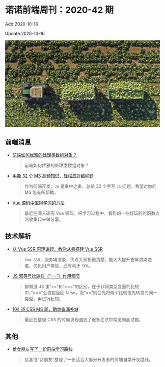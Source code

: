 <!--
 * @Description: 2020-42
 * @Author: zoeblow
 * @Email: wangfuyuan@nnuo.com
 * @Date: 2020-07-17 19:10:42
 * @LastEditors: zoeblow
 * @LastEditTime: 2020-10-16 16:37:19
 * @FilePath: /nuofe-weekly/2020/weekly-42.md
 -->

# 诺诺前端周刊：2020-42 期

Add:2020-10-16

Update:2020-10-16

![202042](../images/2020/202042.jpg)

## 前端消息

- [前端如何优雅的处理类数组对象？](https://mp.weixin.qq.com/s/PhNMSlF33tiMIFYceveDbA)

  > 前端如何优雅的处理类数组对象？

- [手撕 32 个 MS 高频知识，轻松应对编程题](https://juejin.im/post/6875152247714480136)

  > 作为前端开发，`JS` 是重中之重，总结 32 个手写 `JS` 问题，希望对你的 MS 能有所帮助。

- [Vue 源码中值得学习的方法](https://segmentfault.com/a/1190000025157159)

  > 最近在深入研究 Vue 源码，把学习过程中，看到的一些好玩的的函数方法收集起来做分享。

## 技术解析

- [从 Vue SSR 原理讲起，教你从零搭建 Vue SSR](https://mp.weixin.qq.com/s/bBtE3xFxKBn1sgUvwYPu0A)

  > `Vue SSR`，服务端渲染，优点大家都很清楚，能大大提升首屏渲染速度，优化用户体验，还有利于 `SEO`。

- [JS 双等号比较符（“==”）作用细节](https://wintc.top/article/50)

  > 都知道 JS 里”==“和”===“的区别，在于非同类型变量的比较中，”===“会直接返回 false，而”==“则会先将两个比较值先转换为同一类型，再进行比较。

- [104 道 CSS MS 题，助你查漏补缺](https://mp.weixin.qq.com/s/ATbQBNYcbL1dGb2fxJtrGA)

  > 最近在整理 CSS 的时候发现遇到了很多面试中常见的面试题。

## 其他

- [给女朋友写了一份前端学习路线](https://mp.weixin.qq.com/s/MOT2kWYK3Tjd03atbYgiSg)

  > 给各位“女朋友”整理了一份适合大部分开发者的前端自学开发路线。
